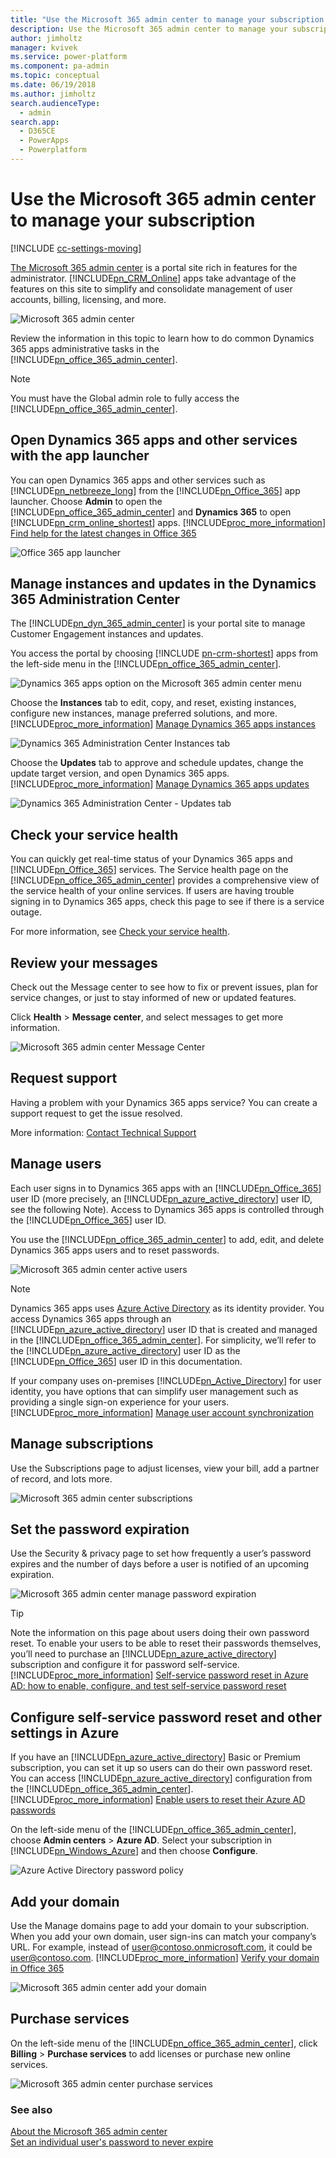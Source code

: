 ```yaml
---
title: "Use the Microsoft 365 admin center to manage your subscription  | MicrosoftDocs"
description: Use the Microsoft 365 admin center to manage your subscription
author: jimholtz
manager: kvivek
ms.service: power-platform
ms.component: pa-admin
ms.topic: conceptual
ms.date: 06/19/2018
ms.author: jimholtz
search.audienceType: 
  - admin
search.app: 
  - D365CE
  - PowerApps
  - Powerplatform
---
```

# Use the Microsoft 365 admin center to manage your subscription 

[!INCLUDE [cc-settings-moving](../includes/cc-settings-moving.md)] 

[The Microsoft 365 admin center](https://support.office.com/article/About-the-Office-365-admin-center-758befc4-0888-4009-9f14-0d147402fd23) is a portal site rich in features for the administrator. [!INCLUDE[pn_CRM_Online](../includes/pn-crm-online.md)] apps take advantage of the features on this site to simplify and consolidate management of user accounts, billing, licensing, and more.  
  
 ![Microsoft 365 admin center](../admin/media/o365-admin-center.png "Microsoft 365 admin center")  
  
 Review the information in this topic to learn how to do common Dynamics 365 apps administrative tasks in the [!INCLUDE[pn_office_365_admin_center](../includes/pn-office-365-admin-center.md)].  
  
> [!NOTE]
>  You must have the Global admin role to fully access the [!INCLUDE[pn_office_365_admin_center](../includes/pn-office-365-admin-center.md)].  
  
<a name="BKMK_AppLauncher"></a>   
## Open Dynamics 365 apps and other services with the app launcher  
 You can open Dynamics 365 apps and other services such as [!INCLUDE[pn_netbreeze_long](../includes/pn-social-engagement-long.md)] from the [!INCLUDE[pn_Office_365](../includes/pn-office-365.md)] app launcher. Choose **Admin** to open the [!INCLUDE[pn_office_365_admin_center](../includes/pn-office-365-admin-center.md)] and **Dynamics 365** to open [!INCLUDE[pn_crm_online_shortest](../includes/pn-crm-online-shortest.md)] apps. [!INCLUDE[proc_more_information](../includes/proc-more-information.md)] [Find help for the latest changes in Office 365](https://support.office.com/client/Find-help-for-the-latest-changes-in-Office-365-22E9A8BF-EF08-4B95-B10F-6E839440339C?NS=O365ENTADMIN&Version=15&HelpId=O365E_NewAppLauncher)  
  
 ![Office 365 app launcher](../admin/media/admin-center-app-launcher.png "Office 365 app launcher")  
  
<a name="BKMK_CRMAdminCenter"></a>   
## Manage instances and updates in the Dynamics 365 Administration Center  
 The [!INCLUDE[pn_dyn_365_admin_center](../includes/pn-dyn-365-admin-center.md)] is your portal site to manage Customer Engagement instances and updates.  
  
 You access the portal by choosing [!INCLUDE [pn-crm-shortest](../includes/pn-crm-shortest.md)] apps from the left-side menu in the [!INCLUDE[pn_office_365_admin_center](../includes/pn-office-365-admin-center.md)].  
  
 ![Dynamics 365 apps option on the Microsoft 365 admin center menu](../admin/media/o365-admin-center-crm.png "Dynamics 365 apps option on the Microsoft 365 admin center menu")  
  
 Choose the **Instances** tab to edit, copy, and reset, existing instances, configure new instances, manage preferred solutions, and more. [!INCLUDE[proc_more_information](../includes/proc-more-information.md)] [Manage Dynamics 365 apps instances](/dynamics365/customer-engagement/admin/manage-online-instances.md)  
  
 ![Dynamics 365 Administration Center Instances tab](../admin/media/crm-admin-center-instances.png "Dynamics 365 Administration Center Instances tab")  
  
 Choose the **Updates** tab to approve and schedule updates, change the update target version, and open Dynamics 365 apps. [!INCLUDE[proc_more_information](../includes/proc-more-information.md)] [Manage Dynamics 365 apps updates](/dynamics365/customer-engagement/admin/manage-updates.md)  
  
 ![Dynamics 365 Administration Center - Updates tab](../admin/media/crm-admin-center-updates.png "Dynamics 365 Administration Center - Updates tab")  
  
<a name="BKMK_ServiceHealth"></a>   

## Check your service health  
 You can quickly get real-time status of your Dynamics 365 apps and [!INCLUDE[pn_Office_365](../includes/pn-office-365.md)] services. The Service health page on the [!INCLUDE[pn_office_365_admin_center](../includes/pn-office-365-admin-center.md)] provides a comprehensive view of the service health of your online services. If users are having trouble signing in to Dynamics 365 apps, check this page to see if there is a service outage.  
  
For more information, see [Check your service health](use-office-365-admin-center-manage-subscription.md#check-your-service-health).
  
<a name="BKMK_ServiceMessages"></a>   

## Review your messages  
 Check out the Message center to see how to fix or prevent issues, plan for service changes, or just to stay informed of new or updated features.  
  
 Click **Health** > **Message center**, and select messages to get more information.  
  
 ![Microsoft 365 admin center Message Center](../admin/media/office-365-admin-center-message-center.png "Microsoft 365 admin center Message Center")  
  
<a name="BKMK_ServiceRequest"></a>   

## Request support  
 Having a problem with your Dynamics 365 apps service? You can create a support request to get the issue resolved.  
  
More information: [Contact Technical Support](get-help-support.md)

<a name="BKMK_ManageUsers"></a>   

## Manage users  
 Each user signs in to Dynamics 365 apps with an [!INCLUDE[pn_Office_365](../includes/pn-office-365.md)] user ID (more precisely, an [!INCLUDE[pn_azure_active_directory](../includes/pn-azure-active-directory.md)] user ID, see the following Note). Access to Dynamics 365 apps is controlled through the [!INCLUDE[pn_Office_365](../includes/pn-office-365.md)] user ID.  
  
 You use the [!INCLUDE[pn_office_365_admin_center](../includes/pn-office-365-admin-center.md)] to add, edit, and delete Dynamics 365 apps users and to reset passwords.  
  
 ![Microsoft 365 admin center active users](../admin/media/o365-admin-center-manage-users.png "Microsoft 365 admin center active users")  
  
> [!NOTE]
> Dynamics 365 apps uses [Azure Active Directory](https://docs.microsoft.com/azure/active-directory/active-directory-whatis) as its identity provider. You access Dynamics 365 apps through an [!INCLUDE[pn_azure_active_directory](../includes/pn-azure-active-directory.md)] user ID that is created and managed in the [!INCLUDE[pn_office_365_admin_center](../includes/pn-office-365-admin-center.md)]. For simplicity, we’ll refer to the [!INCLUDE[pn_azure_active_directory](../includes/pn-azure-active-directory.md)] user ID as the [!INCLUDE[pn_Office_365](../includes/pn-office-365.md)] user ID in this documentation.  
  
 If your company uses on-premises [!INCLUDE[pn_Active_Directory](../includes/pn-active-directory.md)] for user identity, you have options that can simplify user management such as providing a single sign-on experience for your users. [!INCLUDE[proc_more_information](../includes/proc-more-information.md)] [Manage user account synchronization](../admin/manage-user-account-synchronization.md)  
  
<a name="BKMK_ManageLicensing"></a>   
## Manage subscriptions  
 Use the Subscriptions page to adjust licenses, view your bill, add a partner of record, and lots more.  
  
 ![Microsoft 365 admin center subscriptions](../admin/media/o365-admin-center-manage-subscriptions.png "Microsoft 365 admin center subscriptions")  
  
<a name="BKMK_SetPassword"></a>   
## Set the password expiration  
 Use the Security & privacy page to set how frequently a user’s password expires and the number of days before a user is notified of an upcoming expiration.  
  
 ![Microsoft 365 admin center manage password expiration](../admin/media/o365-admin-center-password-expiration.png "Microsoft 365 admin center manage password expiration")  
  
> [!TIP]
>  Note the information on this page about users doing their own password reset. To enable your users to be able to reset their passwords themselves, you’ll need to purchase an [!INCLUDE[pn_azure_active_directory](../includes/pn-azure-active-directory.md)] subscription and configure it for password self-service. [!INCLUDE[proc_more_information](../includes/proc-more-information.md)] [Self-service password reset in Azure AD: how to enable, configure, and test self-service password reset](https://docs.microsoft.com/azure/active-directory/active-directory-passwords-getting-started#enable-users-to-reset-their-azure-ad-passwords)  
  
<a name="BKMK_PasswordSelfSet"></a>   
## Configure self-service password reset and other settings in Azure  
 If you have an [!INCLUDE[pn_azure_active_directory](../includes/pn-azure-active-directory.md)] Basic or Premium subscription, you can set it up so users can do their own password reset. You can access [!INCLUDE[pn_azure_active_directory](../includes/pn-azure-active-directory.md)] configuration from the [!INCLUDE[pn_office_365_admin_center](../includes/pn-office-365-admin-center.md)]. [!INCLUDE[proc_more_information](../includes/proc-more-information.md)] [Enable users to reset their Azure AD passwords](https://azure.microsoft.com/documentation/articles/active-directory-passwords-getting-started/#enable-users-to-reset-their-azure-ad-passwords)  
  
 On the left-side menu of the [!INCLUDE[pn_office_365_admin_center](../includes/pn-office-365-admin-center.md)], choose **Admin centers** > **Azure AD**. Select your subscription in [!INCLUDE[pn_Windows_Azure](../includes/pn-windows-azure.md)] and then choose **Configure**.  
  
 ![Azure Active Directory password policy](../admin/media/o365-admin-center-azure-ad.png "Azure Active Directory password policy")  
  
<a name="BKMK_AddDomain"></a>   
## Add your domain  
 Use the Manage domains page to add your domain to your subscription. When you add your own domain, user sign-ins can match your company’s URL. For example, instead of user@contoso.onmicrosoft.com, it could be user@contoso.com. [!INCLUDE[proc_more_information](../includes/proc-more-information.md)] [Verify your domain in Office 365](http://support.office.com/article/Verify-your-domain-in-Office-365-6383f56d-3d09-4dcb-9b41-b5f5a5efd611)  
  
 ![Microsoft 365 admin center add your domain](../admin/media/o365-admin-center-add0domain.png "Microsoft 365 admin center add your domain")  
  
<a name="BKMK_PurchaseServices"></a>   
## Purchase services  
 On the left-side menu of the [!INCLUDE[pn_office_365_admin_center](../includes/pn-office-365-admin-center.md)], click **Billing** > **Purchase services** to add licenses or purchase new online services.  
  
 ![Microsoft 365 admin center purchase services](../admin/media/o365-admin-center-purchase-services.png "Microsoft 365 admin center purchase services")  
  
### See also  
 [About the Microsoft 365 admin center](https://support.office.com/article/About-the-Office-365-admin-center-758befc4-0888-4009-9f14-0d147402fd23)  
 [Set an individual user's password to never expire](https://support.office.com/article/Set-an-individual-user-s-password-to-never-expire-f493e3af-e1d8-4668-9211-230c245a0466)
